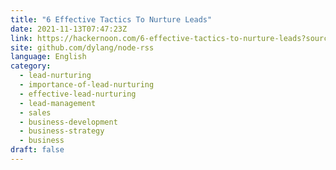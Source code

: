 ```yaml
---
title: "6 Effective Tactics To Nurture Leads"
date: 2021-11-13T07:47:23Z
link: https://hackernoon.com/6-effective-tactics-to-nurture-leads?source=rss&utm_medium=RSS&utm_source=news.12bit.vn
site: github.com/dylang/node-rss
language: English
category:
  - lead-nurturing
  - importance-of-lead-nurturing
  - effective-lead-nurturing
  - lead-management
  - sales
  - business-development
  - business-strategy
  - business
draft: false
---
```

